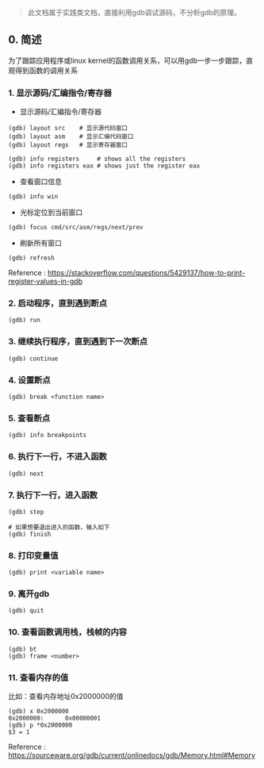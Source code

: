 > 此文档属于实践类文档，直接利用gdb调试源码，不分析gdb的原理。

## 0. 简述

为了跟踪应用程序或linux kernel的函数调用关系，可以用gdb一步一步跟踪，直观得到函数的调用关系

### 1. 显示源码/汇编指令/寄存器

* 显示源码/汇编指令/寄存器

```
(gdb) layout src    # 显示源代码窗口
(gdb) layout asm    # 显示汇编代码窗口
(gdb) layout regs   # 显示寄存器窗口

(gdb) info registers     # shows all the registers
(gdb) info registers eax # shows just the register eax
```

* 查看窗口信息

```
(gdb) info win
```

* 光标定位到当前窗口

```
(gdb) focus cmd/src/asm/regs/next/prev
```

* 刷新所有窗口

```
(gdb) refresh
```

Reference : https://stackoverflow.com/questions/5429137/how-to-print-register-values-in-gdb

### 2. 启动程序，直到遇到断点

```
(gdb) run
```

### 3. 继续执行程序，直到遇到下一次断点

```
(gdb) continue
```

### 4. 设置断点

```
(gdb) break <function name>
```

### 5. 查看断点

```
(gdb) info breakpoints
```

### 6. 执行下一行，不进入函数

```
(gdb) next
```

### 7. 执行下一行，进入函数

```
(gdb) step

# 如果想要退出进入的函数，输入如下
(gdb) finish
```

### 8. 打印变量值

```
(gdb) print <variable name>
```

### 9. 离开gdb

```
(gdb) quit
```

### 10. 查看函数调用栈，栈帧的内容

```
(gdb) bt
(gdb) frame <number>
```

### 11. 查看内存的值

比如：查看内存地址0x2000000的值

```
(gdb) x 0x2000000
0x2000000:      0x00000001
(gdb) p *0x2000000
$3 = 1
```

Reference : https://sourceware.org/gdb/current/onlinedocs/gdb/Memory.html#Memory

